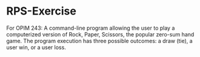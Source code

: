# RPS-Exercise
For OPIM 243: A command-line program allowing the user to play a computerized version of Rock, Paper, Scissors, the popular zero-sum hand game. The program execution has three possible outcomes: a draw (tie), a user win, or a user loss.
